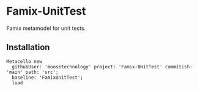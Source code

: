 # Famix-UnitTest

Famix metamodel for unit tests.

## Installation

```st
Metacello new
  githubUser: 'moosetechnology' project: 'Famix-UnitTest' commitish: 'main' path: 'src';
  baseline: 'FamixUnitTest';
  load
```
